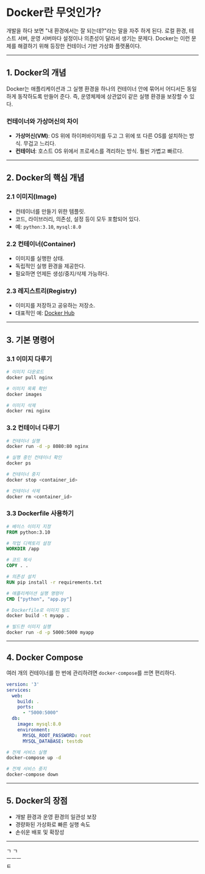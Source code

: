 # Docker란 무엇인가?

개발을 하다 보면 "내 환경에서는 잘 되는데?"라는 말을 자주 하게 된다. 로컬 환경, 테스트 서버, 운영 서버마다 설정이나 의존성이 달라서 생기는 문제다. Docker는 이런 문제를 해결하기 위해 등장한 컨테이너 기반 가상화 플랫폼이다.

---

## 1. Docker의 개념

Docker는 애플리케이션과 그 실행 환경을 하나의 컨테이너 안에 묶어서 어디서든 동일하게 동작하도록 만들어 준다. 즉, 운영체제에 상관없이 같은 실행 환경을 보장할 수 있다.

### 컨테이너와 가상머신의 차이

* **가상머신(VM)**: OS 위에 하이퍼바이저를 두고 그 위에 또 다른 OS를 설치하는 방식. 무겁고 느리다.
* **컨테이너**: 호스트 OS 위에서 프로세스를 격리하는 방식. 훨씬 가볍고 빠르다.

---

## 2. Docker의 핵심 개념

### 2.1 이미지(Image)

* 컨테이너를 만들기 위한 템플릿.
* 코드, 라이브러리, 의존성, 설정 등이 모두 포함되어 있다.
* 예: `python:3.10`, `mysql:8.0`

### 2.2 컨테이너(Container)

* 이미지를 실행한 상태.
* 독립적인 실행 환경을 제공한다.
* 필요하면 언제든 생성/중지/삭제 가능하다.

### 2.3 레지스트리(Registry)

* 이미지를 저장하고 공유하는 저장소.
* 대표적인 예: [Docker Hub](https://hub.docker.com/)

---

## 3. 기본 명령어

### 3.1 이미지 다루기

```bash
# 이미지 다운로드
docker pull nginx

# 이미지 목록 확인
docker images

# 이미지 삭제
docker rmi nginx
```

### 3.2 컨테이너 다루기

```bash
# 컨테이너 실행
docker run -d -p 8080:80 nginx

# 실행 중인 컨테이너 확인
docker ps

# 컨테이너 중지
docker stop <container_id>

# 컨테이너 삭제
docker rm <container_id>
```

### 3.3 Dockerfile 사용하기

```dockerfile
# 베이스 이미지 지정
FROM python:3.10

# 작업 디렉토리 설정
WORKDIR /app

# 코드 복사
COPY . .

# 의존성 설치
RUN pip install -r requirements.txt

# 애플리케이션 실행 명령어
CMD ["python", "app.py"]
```

```bash
# Dockerfile로 이미지 빌드
docker build -t myapp .

# 빌드한 이미지 실행
docker run -d -p 5000:5000 myapp
```

---

## 4. Docker Compose

여러 개의 컨테이너를 한 번에 관리하려면 `docker-compose`를 쓰면 편리하다.

```yaml
version: '3'
services:
  web:
    build: .
    ports:
      - "5000:5000"
  db:
    image: mysql:8.0
    environment:
      MYSQL_ROOT_PASSWORD: root
      MYSQL_DATABASE: testdb
```

```bash
# 전체 서비스 실행
docker-compose up -d

# 전체 서비스 중지
docker-compose down
```

---

## 5. Docker의 장점

* 개발 환경과 운영 환경의 일관성 보장
* 경량화된 가상화로 빠른 실행 속도
* 손쉬운 배포 및 확장성

---

ㄱ ㄱ <br>
ㅡㅡㅡ<br>
  ㅌ

